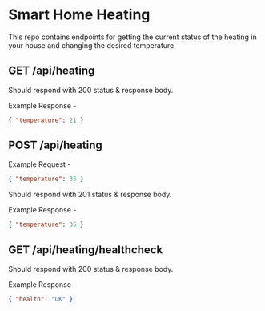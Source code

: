 # Smart Home Heating

This repo contains endpoints for getting the current status of the heating in your house and changing the desired temperature.

## GET /api/heating

Should respond with 200 status & response body.

Example Response -

```json
{ "temperature": 21 }
```

## POST /api/heating

Example Request -
```json
{ "temperature": 35 }
```
Should respond with 201 status & response body.

Example Response -

```json
{ "temperature": 35 }
```

## GET /api/heating/healthcheck

Should respond with 200 status & response body.

Example Response -

```json
{ "health": "OK" }
```
